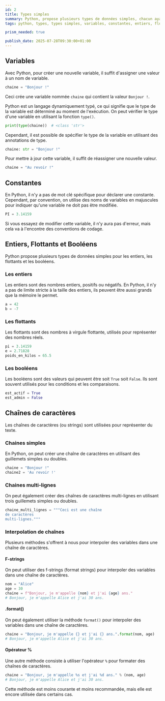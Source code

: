 ```yaml
---
id: 2
title: Types simples
summary: Python, propose plusieurs types de données simples, chacun ayant ses propres caractéristiques et utilisations. Dans ce module, j'explore les types de données les plus courants en Python, notamment les entiers, les flottants, les chaînes de caractères et les booléens.
tags: python, types, types simples, variables, constantes, entiers, floats, doubles, booléens, strings, interpolation, multi-line strings

prism_needed: true

publish_date: 2025-07-28T09:30:00+01:00
---
```


## Variables

Avec Python, pour créer une nouvelle variable, il suffit d'assigner une valeur à un nom de variable.

```python
chaine = "Bonjour !"
```

Ceci crée une variable nommée `chaine` qui contient la valeur `Bonjour !`.

Python est un langage dynamiquement typé, ce qui signifie que le type de la variable est déterminé au moment de l'exécution. On peut vérifier le type d'une variable en utilisant la fonction `type()`.

```python
print(type(chaine))  # <class 'str'>
```

Cependant, il est possible de spécifier le type de la variable en utilisant des annotations de type.

```python
chaine: str = "Bonjour !"
```

Pour mettre à jour cette variable, il suffit de réassigner une nouvelle valeur.

```python
chaine = "Au revoir !"
```

## Constantes

En Python, il n'y a pas de mot clé spécifique pour déclarer une constante. Cependant, par convention, on utilise des noms de variables en majuscules pour indiquer qu'une variable ne doit pas être modifiée.

```python
PI = 3.14159
```

Si vous essayez de modifier cette variable, il n'y aura pas d'erreur, mais cela va à l'encontre des conventions de codage.

## Entiers, Flottants et Booléens

Python propose plusieurs types de données simples pour les entiers, les flottants et les booléens.

### Les entiers

Les entiers sont des nombres entiers, positifs ou négatifs. En Python, il n'y a pas de limite stricte à la taille des entiers, ils peuvent être aussi grands que la mémoire le permet.

```python
a = 42
b = -7
```

### Les flottants

Les flottants sont des nombres à virgule flottante, utilisés pour représenter des nombres réels.

```python
pi = 3.14159
e = 2.71828
poids_en_kilos = 65.5
```

### Les booléens

Les booléens sont des valeurs qui peuvent être soit `True` soit `False`. Ils sont souvent utilisés pour les conditions et les comparaisons.

```python
est_actif = True
est_admin = False
```

## Chaînes de caractères

Les chaînes de caractères (ou strings) sont utilisées pour représenter du texte. 

### Chaines simples

En Python, on peut créer une chaîne de caractères en utilisant des guillemets simples ou doubles.

```python
chaine = "Bonjour !"
chaine2 = 'Au revoir !'
```

### Chaines multi-lignes

On peut également créer des chaînes de caractères multi-lignes en utilisant trois guillemets simples ou doubles.

```python
chaine_multi_lignes = """Ceci est une chaîne
de caractères
multi-lignes."""
```

### Interpolation de chaînes

Plusieurs méthodes s'offrent à nous pour interpoler des variables dans une chaîne de caractères.

#### F-strings

On peut utiliser des f-strings (format strings) pour interpoler des variables dans une chaîne de caractères.

```python
nom = "Alice"
age = 30
chaine = f"Bonjour, je m'appelle {nom} et j'ai {age} ans."
# Bonjour, je m'appelle Alice et j'ai 30 ans.
```

#### .format()

On peut également utiliser la méthode `format()` pour interpoler des variables dans une chaîne de caractères.

```python
chaine = "Bonjour, je m'appelle {} et j'ai {} ans.".format(nom, age)
# Bonjour, je m'appelle Alice et j'ai 30 ans.
```

#### Opérateur %

Une autre méthode consiste à utiliser l'opérateur `%` pour formater des chaînes de caractères.

```python
chaine = "Bonjour, je m'appelle %s et j'ai %d ans." % (nom, age)
# Bonjour, je m'appelle Alice et j'ai 30 ans. 
```

Cette méthode est moins courante et moins recommandée, mais elle est encore utilisée dans certains cas.
